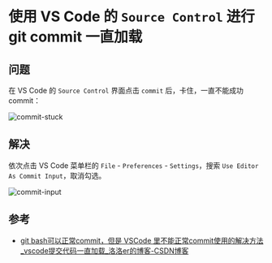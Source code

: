 # 使用 VS Code 的 `Source Control` 进行 git commit 一直加载

## 问题

在 VS Code 的 `Source Control` 界面点击 `commit` 后，卡住，一直不能成功 commit：

![commit-stuck](https://cdn.tangjiayan.com/notes/programming/vscode/commit-stuck/commit-stuck.png)

## 解决

依次点击 VS Code 菜单栏的 `File` - `Preferences` - `Settings`，搜索 `Use Editor As Commit Input`，取消勾选。

![commit-input](https://cdn.tangjiayan.com/notes/programming/vscode/commit-stuck/commit-input.png)

## 参考

- [git bash可以正常commit，但是 VSCode 里不能正常commit使用的解决方法_vscode提交代码一直加载_洛洛er的博客-CSDN博客](https://blog.csdn.net/Er_Studying_Bai/article/details/128088429)
